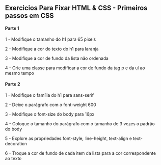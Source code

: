 ## Exercicios Para Fixar HTML & CSS - Primeiros passos em CSS

#### Parte 1

1 - Modifique o tamanho do h1 para 65 pixels

2 - Modifique a cor do texto do h1 para laranja

3 - Modifique a cor de fundo da lista não ordenada

4 - Crie uma classe para modificar a cor de fundo da tag p e da ul ao mesmo tempo

#### Parte 2

1 - Modifique o família do h1 para sans-serif

2 - Deixe o parágrafo com o font-weight 600

3 - Modifique o font-size do body para 16px

4 - Coloque o tamanho do parágrafo com o tamanho de 3 vezes o padrão do body

5 - Explore as propriedades font-style, line-height, text-align e text-decoration

6 - Troque a cor de fundo de cada item da lista para a cor correspondente ao texto